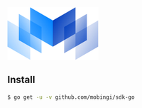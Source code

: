[![logo](./logos/mobingi-205x119.png)](https://mobingi.co.jp/)

## Install
```bash
$ go get -u -v github.com/mobingi/sdk-go
```
